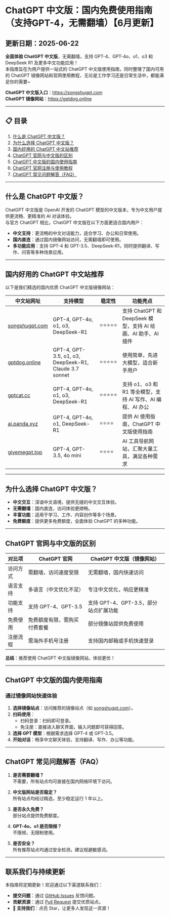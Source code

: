 # ChatGPT 中文版：国内免费使用指南（支持GPT-4，无需翻墙）【6月更新】

## 更新日期：2025-06-22

**全面体验 ChatGPT 中文版**，无需翻墙，支持 GPT-4、GPT-4o、o1、o3 和 DeepSeek R1 及更多中文功能应用！  
本指南旨在为用户提供一站式的 ChatGPT 中文版使用指南，同时整理了国内可用的 ChatGPT 镜像网站和官网使用教程，无论是工作学习还是日常生活中，都能满足你的需要~

**ChatGPT 中文版入口**：<https://songshugpt.com>  
**ChatGPT 镜像网站**：<https://gptdog.online>

---

## 📋 目录
1. [什么是 ChatGPT 中文版？](#什么是-chatgpt-中文版)
2. [为什么选择 ChatGPT 中文版？](#为什么选择-chatgpt-中文版)
3. [国内好用的 ChatGPT 中文站推荐](#国内好用的-chatgpt-中文站推荐)
4. [ChatGPT 官网与中文版的区别](#chatgpt-官网与中文版的区别)
5. [ChatGPT 中文版的国内使用指南](#chatgpt-中文版的国内使用指南)
6. [ChatGPT 官网注册与使用教程](#chatgpt-官网注册与使用教程)
7. [ChatGPT 常见问题解答（FAQ）](#chatgpt-常见问题解答faq)

---

## 什么是 ChatGPT 中文版？
ChatGPT 中文版是 OpenAI 开发的 ChatGPT 模型的中文版本，专为中文用户提供更流畅、更精准的 AI 对话体验。  
与官方 ChatGPT 相比，ChatGPT 中文版在以下方面更适合国内用户：
- **中文支持**：更流畅的中文对话能力，适合学习、办公和日常使用。
- **国内直连**：通过国内镜像网站访问，无需翻墙即可使用。
- **多功能应用**：支持 GPT-4 和 GPT-3.5、DeepSeek-R1，同时提供翻译、写作、问答等多种场景应用。

---

## 国内好用的 ChatGPT 中文站推荐
以下是我们精选的国内优质 ChatGPT 中文版镜像网站：

| 中文站网址             | 支持模型                                      | 稳定性   | 功能亮点                                                                 |
|------------------------|---------------------------------------------|----------|--------------------------------------------------------------------------|
| [songshugpt.com](songshugpt.com)       | GPT-4, GPT-4o, o1, o3, DeepSeek-R1         | ⭐⭐⭐⭐⭐ | 支持 ChatGPT 和 DeepSeek 模型，支持 AI 绘画、AI 助手、AI 插件              |
| [gptdog.online](gptdog.online)       | GPT-4, GPT-3.5, o1, o3, DeepSeek-R1, Claude 3.7 sonnet | ⭐⭐⭐⭐⭐ | 使用简单，先进大模型，适合新手用户                                        |
| [gptcat.cc](gptcat.cc)          | GPT-4, GPT-4o, o1, o3, DeepSeek-R1         | ⭐⭐⭐⭐⭐ | 支持 o1、o3 和 R1 等全模型，支持 AI 写作、AI 编程、AI 办公                |
| [ai.panda.xyz](ai.panda.xyz)            | GPT-4, GPT-4o, o1, DeepSeek-R1             | ⭐⭐⭐⭐   | 提供 AI 使用指南，ChatGPT 中文版使用指南                                  |
| [givemegpt.top](givemegpt.top)             | GPT-4, GPT-3.5, 4o mini                    | ⭐⭐⭐⭐   | AI 工具导航网站，汇聚大量工具，满足各种需求                               |

---

## 为什么选择 ChatGPT 中文版？
- **中文交互**：深谙中文语境，提供无缝的中文交互体验。
- **无需翻墙**：国内直连，访问体验更顺畅。
- **丰富功能**：适用于学习、工作、内容创作等多个场景。
- **免费额度**：提供更多免费额度，全面体验 ChatGPT 的多种功能。

---

## ChatGPT 官网与中文版的区别
| 对比项          | ChatGPT 官网                          | ChatGPT 中文版（镜像网站）                   |
|-----------------|---------------------------------------|---------------------------------------------|
| 访问方式        | 需翻墙，访问速度受限                  | 无需翻墙，国内快速访问                      |
| 语言支持        | 多语言（中文优化不足）                | 专注中文优化，响应更精准                    |
| 功能支持        | 支持 GPT-4、GPT-3.5                   | 支持 GPT-4、GPT-3.5，部分站点扩展功能        |
| 免费使用        | 免费额度有限，需购买付费套餐          | 部分镜像站提供免费使用                      |
| 注册流程        | 需海外手机号注册                      | 支持国内邮箱或手机快速登录                  |

**总结**：推荐使用 ChatGPT 中文版镜像网站，体验更优！

---

## ChatGPT 中文版的国内使用指南
### 通过镜像网站快速体验
1. **选择镜像站点**：访问推荐的镜像站点（如 [songshugpt.com](songshugpt.com)）。
2. **扫码使用**：  
   - 扫码登录：扫码即可登录。  
   - 免注册：直接进入聊天界面，输入问题即可获得回答。
3. **选择 GPT 模型**：根据需求选择 GPT-4 或 GPT-3.5。
4. **开始对话**：畅享中文聊天体验，支持翻译、写作、办公等功能。

---

## ChatGPT 常见问题解答（FAQ）
1. **是否需要翻墙？**  
   不需要，所有站点均可直接在国内网络环境下访问。

2. **中文版网站是否稳定？**  
   所有站点均经过精选，至少稳定运行 1 年以上。

3. **是否永久免费？**  
   部分站点提供免费额度。

4. **GPT-4o、o1 是否限频？**  
   不限频，无限制使用。

5. **是否安全？**  
   所有推荐站点均通过安全检测，建议规避敏感词。

---

## 联系我们与持续更新
本指南将定期更新！欢迎通过以下渠道联系我们：
- **提交问题**：通过 [GitHub Issues](链接) 反馈问题。
- **贡献资源**：通过 [Pull Request](链接) 提交优质站点。
- **🌟 支持我们**：点亮 Star，让更多人发现这一资源！
